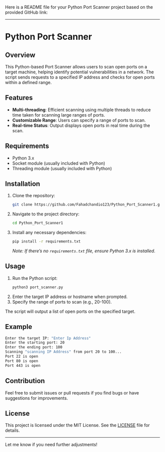 Here is a README file for your Python Port Scanner project based on the provided GitHub link:

---

# Python Port Scanner

## Overview

This Python-based Port Scanner allows users to scan open ports on a target machine, helping identify potential vulnerabilities in a network. The script sends requests to a specified IP address and checks for open ports within a defined range.

## Features

- **Multi-threading**: Efficient scanning using multiple threads to reduce time taken for scanning large ranges of ports.
- **Customizable Range**: Users can specify a range of ports to scan.
- **Real-time Status**: Output displays open ports in real time during the scan.

## Requirements

- Python 3.x
- Socket module (usually included with Python)
- Threading module (usually included with Python)

## Installation

1. Clone the repository:
   ```bash
   git clone https://github.com/Fahadchandio123/Python_Port_Scanner1.git
   ```
2. Navigate to the project directory:
   ```bash
   cd Python_Port_Scanner1
   ```
3. Install any necessary dependencies:
   ```bash
   pip install -r requirements.txt
   ```
   _Note: If there’s no `requirements.txt` file, ensure Python 3.x is installed._

## Usage

1. Run the Python script:
   ```bash
   python3 port_scanner.py
   ```
2. Enter the target IP address or hostname when prompted.
3. Specify the range of ports to scan (e.g., 20-100).

The script will output a list of open ports on the specified target.

## Example

```bash
Enter the target IP: "Enter Ip Address"
Enter the starting port: 20
Enter the ending port: 100
Scanning "scanning IP Address" from port 20 to 100...
Port 22 is open
Port 80 is open
Port 443 is open
```

## Contribution

Feel free to submit issues or pull requests if you find bugs or have suggestions for improvements.

## License

This project is licensed under the MIT License. See the [LICENSE](LICENSE) file for details.

---

Let me know if you need further adjustments!
